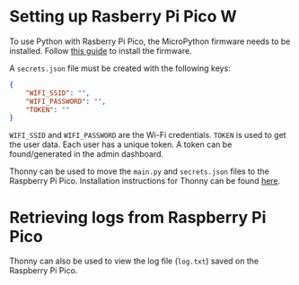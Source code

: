 # Setting up Rasberry Pi Pico W

To use Python with Rasberry Pi Pico, the MicroPython firmware needs to be installed. Follow [this guide](https://www.raspberrypi.com/documentation/microcontrollers/micropython.html#drag-and-drop-micropython) to install the firmware.

A `secrets.json` file must be created with the following keys:
```json
{
    "WIFI_SSID": "",
    "WIFI_PASSWORD": "",
    "TOKEN": ""
}
```
`WIFI_SSID` and `WIFI_PASSWORD` are the Wi-Fi credentials. `TOKEN` is used to get the user data. Each user has a unique token. A token can be found/generated in the admin dashboard.

Thonny can be used to move the `main.py` and `secrets.json` files to the Raspberry Pi Pico. Installation instructions for Thonny can be found [here](https://projects.raspberrypi.org/en/projects/getting-started-with-the-pico/2).

# Retrieving logs from Raspberry Pi Pico

Thonny can also be used to view the log file (`log.txt`) saved on the Raspberry Pi Pico.
